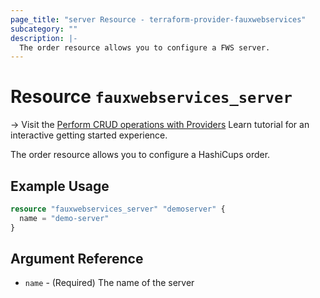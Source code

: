 ```yaml
---
page_title: "server Resource - terraform-provider-fauxwebservices"
subcategory: ""
description: |-
  The order resource allows you to configure a FWS server.
---
```


# Resource `fauxwebservices_server`

-> Visit the [Perform CRUD operations with Providers](https://learn.hashicorp.com/tutorials/terraform/provider-use?in=terraform/providers&utm_source=WEBSITE&utm_medium=WEB_IO&utm_offer=ARTICLE_PAGE&utm_content=DOCS) Learn tutorial for an interactive getting started experience.

The order resource allows you to configure a HashiCups order.

## Example Usage

```terraform
resource "fauxwebservices_server" "demoserver" {
  name = "demo-server"
}
```

## Argument Reference

- `name` - (Required) The name of the server
